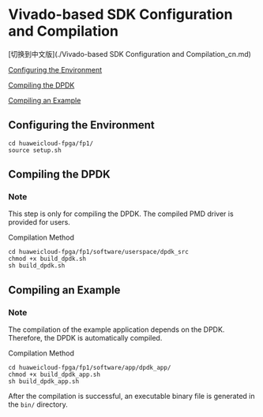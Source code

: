 Vivado-based SDK Configuration and Compilation
===========================

[切换到中文版](./Vivado-based SDK Configuration and Compilation_cn.md)

[Configuring the Environment](#a)

[Compiling the DPDK](#b)

[Compiling an Example](#c)

<a name="a"></a>
Configuring the Environment
------------
```
cd huaweicloud-fpga/fp1/
source setup.sh
```

<a name="b"></a>
Compiling the DPDK
------------
### Note
This step is only for compiling the DPDK. The compiled PMD driver is provided for users.

Compilation Method
```
cd huaweicloud-fpga/fp1/software/userspace/dpdk_src  
chmod +x build_dpdk.sh  
sh build_dpdk.sh 
```

<a name="c"></a>
Compiling an Example
------------
### Note
The compilation of the example application depends on the DPDK. Therefore, the DPDK is automatically compiled.

Compilation Method

```
cd huaweicloud-fpga/fp1/software/app/dpdk_app/
chmod +x build_dpdk_app.sh 
sh build_dpdk_app.sh
```

After the compilation is successful, an executable binary file is generated in the `bin/` directory.

